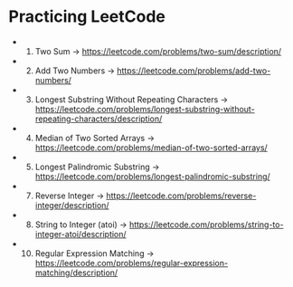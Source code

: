 # Practicing LeetCode

- 1. Two Sum -> <https://leetcode.com/problems/two-sum/description/>
- 2. Add Two Numbers -> <https://leetcode.com/problems/add-two-numbers/>
- 3. Longest Substring Without Repeating Characters -> <https://leetcode.com/problems/longest-substring-without-repeating-characters/description/>
- 4. Median of Two Sorted Arrays -> <https://leetcode.com/problems/median-of-two-sorted-arrays/>
- 5. Longest Palindromic Substring -> <https://leetcode.com/problems/longest-palindromic-substring/>
- 7. Reverse Integer -> <https://leetcode.com/problems/reverse-integer/description/>
- 8. String to Integer (atoi) -> <https://leetcode.com/problems/string-to-integer-atoi/description/>
- 10. Regular Expression Matching -> <https://leetcode.com/problems/regular-expression-matching/description/>